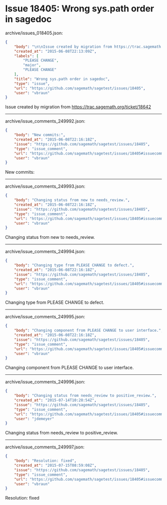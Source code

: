 # Issue 18405: Wrong sys.path order in sagedoc

archive/issues_018405.json:
```json
{
    "body": "\n\nIssue created by migration from https://trac.sagemath.org/ticket/18642\n\n",
    "created_at": "2015-06-08T22:13:09Z",
    "labels": [
        "PLEASE CHANGE",
        "major",
        "PLEASE CHANGE"
    ],
    "title": "Wrong sys.path order in sagedoc",
    "type": "issue",
    "url": "https://github.com/sagemath/sagetest/issues/18405",
    "user": "vbraun"
}
```


Issue created by migration from https://trac.sagemath.org/ticket/18642





---

archive/issue_comments_249992.json:
```json
{
    "body": "New commits:",
    "created_at": "2015-06-08T22:16:18Z",
    "issue": "https://github.com/sagemath/sagetest/issues/18405",
    "type": "issue_comment",
    "url": "https://github.com/sagemath/sagetest/issues/18405#issuecomment-249992",
    "user": "vbraun"
}
```

New commits:



---

archive/issue_comments_249993.json:
```json
{
    "body": "Changing status from new to needs_review.",
    "created_at": "2015-06-08T22:16:18Z",
    "issue": "https://github.com/sagemath/sagetest/issues/18405",
    "type": "issue_comment",
    "url": "https://github.com/sagemath/sagetest/issues/18405#issuecomment-249993",
    "user": "vbraun"
}
```

Changing status from new to needs_review.



---

archive/issue_comments_249994.json:
```json
{
    "body": "Changing type from PLEASE CHANGE to defect.",
    "created_at": "2015-06-08T22:16:18Z",
    "issue": "https://github.com/sagemath/sagetest/issues/18405",
    "type": "issue_comment",
    "url": "https://github.com/sagemath/sagetest/issues/18405#issuecomment-249994",
    "user": "vbraun"
}
```

Changing type from PLEASE CHANGE to defect.



---

archive/issue_comments_249995.json:
```json
{
    "body": "Changing component from PLEASE CHANGE to user interface.",
    "created_at": "2015-06-08T22:16:18Z",
    "issue": "https://github.com/sagemath/sagetest/issues/18405",
    "type": "issue_comment",
    "url": "https://github.com/sagemath/sagetest/issues/18405#issuecomment-249995",
    "user": "vbraun"
}
```

Changing component from PLEASE CHANGE to user interface.



---

archive/issue_comments_249996.json:
```json
{
    "body": "Changing status from needs_review to positive_review.",
    "created_at": "2015-07-14T10:28:54Z",
    "issue": "https://github.com/sagemath/sagetest/issues/18405",
    "type": "issue_comment",
    "url": "https://github.com/sagemath/sagetest/issues/18405#issuecomment-249996",
    "user": "jdemeyer"
}
```

Changing status from needs_review to positive_review.



---

archive/issue_comments_249997.json:
```json
{
    "body": "Resolution: fixed",
    "created_at": "2015-07-15T08:59:08Z",
    "issue": "https://github.com/sagemath/sagetest/issues/18405",
    "type": "issue_comment",
    "url": "https://github.com/sagemath/sagetest/issues/18405#issuecomment-249997",
    "user": "vbraun"
}
```

Resolution: fixed
